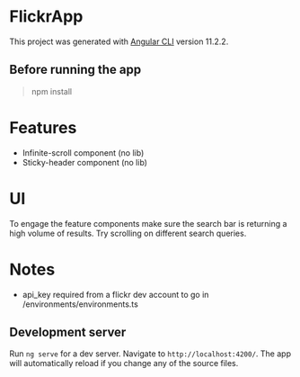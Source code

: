 # FlickrApp

This project was generated with [Angular CLI](https://github.com/angular/angular-cli) version 11.2.2.

## Before running the app

> npm install

# Features

- Infinite-scroll component (no lib)
- Sticky-header component (no lib)

# UI
To engage the feature components make sure the search bar is returning a high volume of results. 
Try scrolling on different search queries.

# Notes
 - api_key required from a flickr dev account to go in /environments/environments.ts

## Development server

Run `ng serve` for a dev server. Navigate to `http://localhost:4200/`. The app will automatically reload if you change any of the source files.

